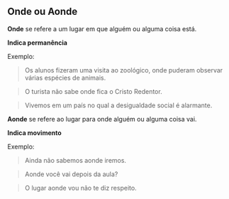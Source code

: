 ## Onde ou Aonde



**Onde** se refere a um lugar em que alguém ou alguma coisa está.<br>

**Indica permanência**

Exemplo:

> Os alunos fizeram uma visita ao zoológico, onde puderam observar várias espécies de animais.

> O turista não sabe onde fica o Cristo Redentor.

> Vivemos em um país no qual a desigualdade social é alarmante.



**Aonde** se refere ao lugar para onde alguém ou alguma coisa vai.<br>

**Indica movimento** 

Exemplo:

> Ainda não sabemos aonde iremos.

> Aonde você vai depois da aula?

> O lugar aonde vou não te diz respeito.
